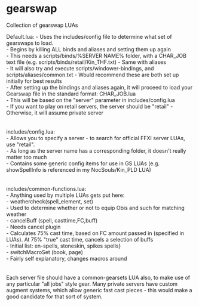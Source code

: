 # gearswap
Collection of gearswap LUAs

Default.lua:
    - Uses the includes/config file to determine what set of gearswaps to load. <br />
    - Begins by killing ALL binds and aliases and setting them up again<br />
        - This needs a scripts/binds/%SERVER NAME% folder, with a CHAR_JOB text file (e.g. scripts/binds/retail/Kin_THF.txt) - Same with aliases<br />
        - It will also try and execute scripts/windower-bindings, and scripts/aliases/common.txt - Would recommend these are both set up initially for best results<br />
    - After setting up the bindings and aliases again, it will proceed to load your Gearswap file in the standard format: CHAR_JOB.lua<br />
        - This will be based on the "server" parameter in includes/config.lua<br />
            - If you want to play on retail servers, the server should be "retail" - Otherwise, it will assume private server<br />
<br /><br />
includes/config.lua:<br />
    - Allows you to specify a server - to search for official FFXI server LUAs, use "retail".<br />
    - As long as the server name has a corresponding folder, it doesn't really matter too much<br />
    - Contains some generic config items for use in GS LUAs (e.g. showSpellInfo is referenced in my NocSouls/Kin_PLD LUA)<br />
<br /><br />
includes/common-functions.lua:<br />
    - Anything used by multiple LUAs gets put here:<br />
        - weathercheck(spell_element, set)<br />
            - Used to determine whether or not to equip Obis and such for matching weather<br />
        - cancelBuff (spell, casttime,FC,buff)<br />
            - Needs cancel plugin<br />
            - Calculates 75% cast time, based on FC amount passed in (specified in LUAs). At 75% "true" cast time, cancels a selection of buffs<br />
                - Initial list: en-spells, stoneskin, spikes spells}<br />
        - switchMacroSet (book, page)<br />
            - Fairly self explanatory, changes macros around<br />
<br /><br />
Each server file should have a common-gearsets LUA also, to make use of any particular "all jobs" style gear. Many private servers have custom augment systems, which allow generic fast cast pieces - this would make a good candidate for that sort of system.